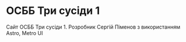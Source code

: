 # ОСББ Три сусіди 1

Сайт ОСББ Три сусіди 1. Розробник Сергій Піменов з використанням Astro, Metro UI